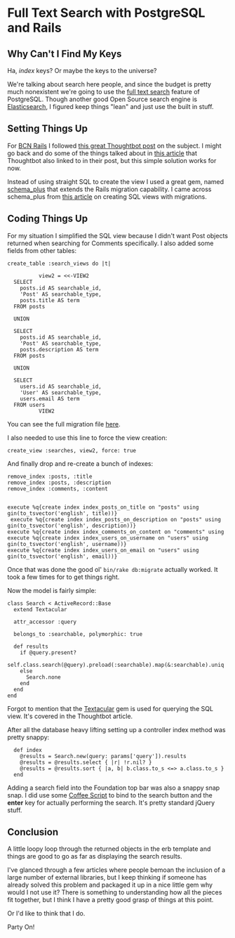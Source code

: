 # Full Text Search with PostgreSQL and Rails

## Why Can't I Find My Keys

Ha, *index* keys?  Or maybe the keys to the universe?

We're talking about search here people, and since the budget is pretty much nonexistent we're going to use the [full text search](http://www.postgresql.org/docs/9.2/static/textsearch.html) feature of PostgreSQL.  Though another good Open Source search engine is [Elasticsearch](https://github.com/elastic/elasticsearch), I figured keep things "lean" and just use the built in stuff.

## Setting Things Up

For [BCN Rails](https://github.com/asommer70/bcn) I followed [this great Thoughtbot post](https://robots.thoughtbot.com/implementing-multi-table-full-text-search-with-postgres) on the subject.  I might go back and do some of the things talked about in [this article](http://blog.lostpropertyhq.com/postgres-full-text-search-is-good-enough/) that Thoughtbot also linked to in their post, but this simple solution works for now.

Instead of using straight SQL to create the view I used a great gem, named [schema_plus](https://github.com/SchemaPlus/schema_plus) that extends the Rails migration capability.  I came across schema_plus from [this article](http://blog.pivotal.io/labs/labs/rails-and-sql-views-part-2-migrations) on creating SQL views with migrations.

## Coding Things Up

For my situation I simplified the SQL view because I didn't want Post objects returned when searching for Comments specifically.  I also added some fields from other tables:

```
create_table :search_views do |t|

          view2 = <<-VIEW2
  SELECT
    posts.id AS searchable_id,
    'Post' AS searchable_type,
    posts.title AS term
  FROM posts

  UNION

  SELECT
    posts.id AS searchable_id,
    'Post' AS searchable_type,
    posts.description AS term
  FROM posts

  UNION
  
  SELECT
    users.id AS searchable_id,
    'User' AS searchable_type,
    users.email AS term
  FROM users
          VIEW2
```
  
You can see the full migration file [here](https://github.com/asommer70/bcn/blob/master/db/migrate/20150611145709_update_search_view.rb).

I also needed to use this line to force the view creation:

```
create_view :searches, view2, force: true
```

And finally drop and re-create a bunch of indexes:

```
remove_index :posts, :title
remove_index :posts, :description
remove_index :comments, :content


execute %q{create index index_posts_on_title on "posts" using gin(to_tsvector('english', title))}
 execute %q{create index index_posts_on_description on "posts" using gin(to_tsvector('english', description))}
execute %q{create index index_comments_on_content on "comments" using 
execute %q{create index index_users_on_username on "users" using gin(to_tsvector('english', username))}
execute %q{create index index_users_on_email on "users" using gin(to_tsvector('english', email))}
```

Once that was done the good ol' ```bin/rake db:migrate``` actually worked.  It took a few times for to get things right.

Now the model is fairly simple:

```
class Search < ActiveRecord::Base
  extend Textacular

  attr_accessor :query

  belongs_to :searchable, polymorphic: true

  def results
    if @query.present?
      self.class.search(@query).preload(:searchable).map(&:searchable).uniq
    else
      Search.none
    end
  end
end
```

Forgot to mention that the [Textacular](https://github.com/textacular/textacular) gem is used for querying the SQL view.  It's covered in the Thoughtbot article.

After all the database heavy lifting setting up a controller index method was pretty snappy:

```
  def index
    @results = Search.new(query: params['query']).results
    @results = @results.select { |r| !r.nil? }
    @results = @results.sort { |a, b| b.class.to_s <=> a.class.to_s }
  end
```

Adding a search field into the Foundation top bar was also a snappy snap snap.  I did use some [Coffee Script](https://github.com/asommer70/bcn/blob/master/app/assets/javascripts/searches.coffee) to bind to the search button and the **enter** key for actually performing the search.  It's pretty standard jQuery stuff.

## Conclusion

A little loopy loop through the returned objects in the erb template and things are good to go as far as displaying the search results.

I've glanced through a few articles where people bemoan the inclusion of a large number of external libraries, but I keep thinking if someone has already solved this problem and packaged it up in a nice little gem why would I not use it?  There is something to understanding how all the pieces fit together, but I think I have a pretty good grasp of things at this point.  

Or I'd like to think that I do.

Party On!